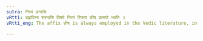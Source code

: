 ```yaml
---
sutra: नित्यं छन्दसि
vRtti: बह्वादिभ्य श्छन्दसि विषये नित्यं स्त्रियां ङीष् प्रत्ययो भवति ॥
vRtti_eng: The affix ङीष् is always employed in the Vedic literature, in forming the feminine of the words बहु and the rest.

---
```

